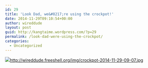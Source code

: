 ```yaml
---
id: 29
title: 'Look Dad, we&#8217;re using the crockpot!'
date: 2014-11-29T09:10:54+00:00
author: wireddude
layout: post
guid: http://kangtaime.wordpress.com/?p=29
permalink: /look-dad-were-using-the-crockpot/
categories:
  - Uncategorized
---
```

<img src="http://i1.wp.com/wireddude.freeshell.org/img/crockpot-2014-11-29-09-07.jpg?w=604" data-recalc-dims="1" />http://wireddude.freeshell.org/img/crockpot-2014-11-29-09-07.jpg</a>